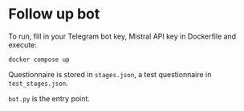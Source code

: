 # Follow up bot

To run, fill in your Telegram bot key, Mistral API key in Dockerfile and execute:

`docker compose up`

Questionnaire is stored in `stages.json`, a test questionnaire in `test_stages.json`.

`bot.py` is the entry point.
